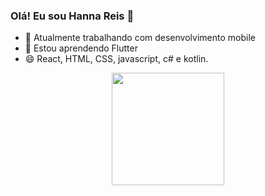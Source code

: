 ### Olá! Eu sou Hanna Reis 👋

- 🔭 Atualmente trabalhando com desenvolvimento mobile
- 🌱 Estou aprendendo Flutter
- 😄 React, HTML, CSS, javascript, c# e kotlin.
<div align="center">
  <a href="https://github.com/hannareis">
  <img height="180em" src="https://github-readme-stats.vercel.app/api?username=hannareis&show_icons=true&theme=radical&include_all_commits=true&count_private=true"/>
 
</div>
